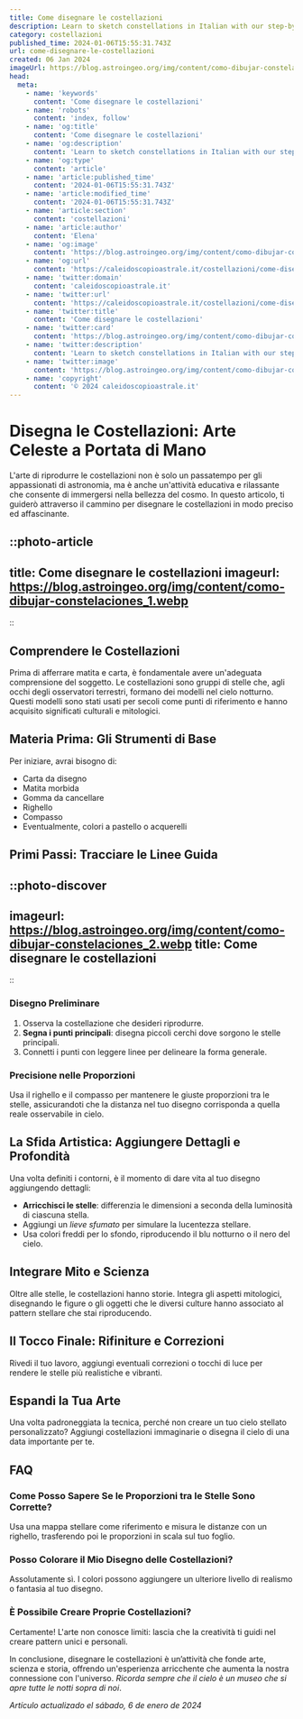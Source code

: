 ```yaml
---
title: Come disegnare le costellazioni
description: Learn to sketch constellations in Italian with our step-by-step guide. Perfect for beginners and art lovers. Start drawing the stars today!
category: costellazioni
published_time: 2024-01-06T15:55:31.743Z
url: come-disegnare-le-costellazioni
created: 06 Jan 2024
imageUrl: https://blog.astroingeo.org/img/content/como-dibujar-constelaciones_1.webp
head:
  meta:
    - name: 'keywords'
      content: 'Come disegnare le costellazioni'
    - name: 'robots'
      content: 'index, follow'
    - name: 'og:title'
      content: 'Come disegnare le costellazioni'
    - name: 'og:description'
      content: 'Learn to sketch constellations in Italian with our step-by-step guide. Perfect for beginners and art lovers. Start drawing the stars today!'
    - name: 'og:type'
      content: 'article'
    - name: 'article:published_time'
      content: '2024-01-06T15:55:31.743Z'
    - name: 'article:modified_time'
      content: '2024-01-06T15:55:31.743Z'
    - name: 'article:section'
      content: 'costellazioni'
    - name: 'article:author'
      content: 'Elena'
    - name: 'og:image'
      content: 'https://blog.astroingeo.org/img/content/como-dibujar-constelaciones_1.webp'
    - name: 'og:url'
      content: 'https://caleidoscopioastrale.it/costellazioni/come-disegnare-le-costellazioni'
    - name: 'twitter:domain'
      content: 'caleidoscopioastrale.it'
    - name: 'twitter:url'
      content: 'https://caleidoscopioastrale.it/costellazioni/come-disegnare-le-costellazioni'
    - name: 'twitter:title'
      content: 'Come disegnare le costellazioni'
    - name: 'twitter:card'
      content: 'https://blog.astroingeo.org/img/content/como-dibujar-constelaciones_1.webp'
    - name: 'twitter:description'
      content: 'Learn to sketch constellations in Italian with our step-by-step guide. Perfect for beginners and art lovers. Start drawing the stars today!'
    - name: 'twitter:image'
      content: 'https://blog.astroingeo.org/img/content/como-dibujar-constelaciones_1.webp'
    - name: 'copyright'
      content: '© 2024 caleidoscopioastrale.it'
---
```

# Disegna le Costellazioni: Arte Celeste a Portata di Mano

L'arte di riprodurre le costellazioni non è solo un passatempo per gli appassionati di astronomia, ma è anche un'attività educativa e rilassante che consente di immergersi nella bellezza del cosmo. In questo articolo, ti guiderò attraverso il cammino per disegnare le costellazioni in modo preciso ed affascinante.

::photo-article
---
title: Come disegnare le costellazioni
imageurl: https://blog.astroingeo.org/img/content/como-dibujar-constelaciones_1.webp
---
::

## Comprendere le Costellazioni

Prima di afferrare matita e carta, è fondamentale avere un'adeguata comprensione del soggetto. Le costellazioni sono gruppi di stelle che, agli occhi degli osservatori terrestri, formano dei modelli nel cielo notturno. Questi modelli sono stati usati per secoli come punti di riferimento e hanno acquisito significati culturali e mitologici.

## Materia Prima: Gli Strumenti di Base

Per iniziare, avrai bisogno di:

- Carta da disegno
- Matita morbida
- Gomma da cancellare
- Righello
- Compasso
- Eventualmente, colori a pastello o acquerelli

## Primi Passi: Tracciare le Linee Guida

::photo-discover
---
imageurl: https://blog.astroingeo.org/img/content/como-dibujar-constelaciones_2.webp
title: Come disegnare le costellazioni
---
::

### Disegno Preliminare

1. Osserva la costellazione che desideri riprodurre.
2. **Segna i punti principali**: disegna piccoli cerchi dove sorgono le stelle principali.
3. Connetti i punti con leggere linee per delineare la forma generale.

### Precisione nelle Proporzioni

Usa il righello e il compasso per mantenere le giuste proporzioni tra le stelle, assicurandoti che la distanza nel tuo disegno corrisponda a quella reale osservabile in cielo.

## La Sfida Artistica: Aggiungere Dettagli e Profondità

Una volta definiti i contorni, è il momento di dare vita al tuo disegno aggiungendo dettagli:

- **Arricchisci le stelle**: differenzia le dimensioni a seconda della luminosità di ciascuna stella.
- Aggiungi un *lieve sfumato* per simulare la lucentezza stellare.
- Usa colori freddi per lo sfondo, riproducendo il blu notturno o il nero del cielo.

## Integrare Mito e Scienza

Oltre alle stelle, le costellazioni hanno storie. Integra gli aspetti mitologici, disegnando le figure o gli oggetti che le diversi culture hanno associato al pattern stellare che stai riproducendo.

## Il Tocco Finale: Rifiniture e Correzioni

Rivedi il tuo lavoro, aggiungi eventuali correzioni o tocchi di luce per rendere le stelle più realistiche e vibranti.

## Espandi la Tua Arte

Una volta padroneggiata la tecnica, perché non creare un tuo cielo stellato personalizzato? Aggiungi costellazioni immaginarie o disegna il cielo di una data importante per te.

## FAQ

### Come Posso Sapere Se le Proporzioni tra le Stelle Sono Corrette?
Usa una mappa stellare come riferimento e misura le distanze con un righello, trasferendo poi le proporzioni in scala sul tuo foglio.

### Posso Colorare il Mio Disegno delle Costellazioni?
Assolutamente sì. I colori possono aggiungere un ulteriore livello di realismo o fantasia al tuo disegno.

### È Possibile Creare Proprie Costellazioni?
Certamente! L'arte non conosce limiti: lascia che la creatività ti guidi nel creare pattern unici e personali.

In conclusione, disegnare le costellazioni è un’attività che fonde arte, scienza e storia, offrendo un'esperienza arricchente che aumenta la nostra connessione con l'universo. *Ricorda sempre che il cielo è un museo che si apre tutte le notti sopra di noi*.

_Artículo actualizado el sábado, 6 de enero de 2024_